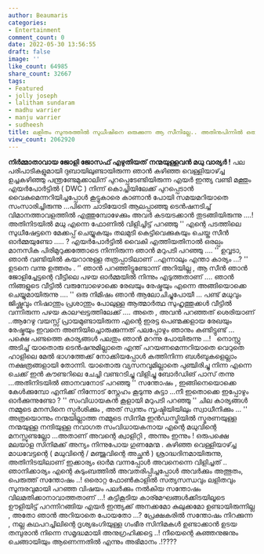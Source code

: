 ```yaml
---
author: Beaumaris
categories:
- Entertainment
comment_count: 0
date: 2022-05-30 13:56:55
draft: false
image: ''
like_count: 64985
share_count: 32667
tags:
- Featured
- jolly joseph
- lalitham sundaram
- madhu warrier
- manju warrier
- sudheesh
title: ലളിതം സുന്ദരത്തിൽ സുധീഷിനെ ഒരുക്കുന്ന ആ സീനില്ലേ.. അതിനുപിന്നിൽ ഒരു കഥയുണ്ട്
view_count: 2062920
---
```


**നിർമ്മാതാവായ ജോളി ജോസഫ് എഴുതിയത്** **നന്മയുള്ളവൻ മധു വാര്യർ !** പല പരിപാടികളുമായി ദുബായിലുണ്ടായിരുന്ന ഞാൻ കഴിഞ്ഞ വെള്ളിയാഴ്ച്ച ഉച്ചകഴിഞ്ഞു പന്ത്രണ്ടേമുക്കാലിന് പുറപ്പെടേണ്ടിയിരുന്ന എയർ ഇന്ത്യ വണ്ടി മക്തും എയർപോർട്ടിൽ ( DWC ) നിന്ന് കൊച്ചിയിലേക്ക് പുറപ്പെടാൻ വൈകുമെന്നറിയിച്ചപ്പോൾ കൂട്ടുകാരെ കാണാൻ പോയി സമയമറിയാതെ സംസാരിച്ചിരുന്നു ...പിന്നെ ചാടിയോടി ആലപ്പാഞ്ഞു ടെൻഷനടിച്ച് വിമാനത്താവളത്തിൽ എത്തുമ്പോഴേക്കും അവർ കടയടക്കാൻ തുടങ്ങിയിരുന്നു ....! അതിനിടയിൽ മധു എന്നെ ഫോണിൽ വിളിച്ചിട്ട് പറഞ്ഞു '' എന്റെ പടത്തിലെ സുധീഷേട്ടനെ മേക്കപ്പ് ചെയ്യുകയും തലമുടി കെട്ടിവെക്കുകയും ചെയ്ത സീൻ ഓർമ്മയുണ്ടോ ..... ? എയർപോർട്ടിൽ വൈകി എത്തിയതിനാൽ ഒരല്പം മാനസിക പിരിമുറുക്കത്തോടെ നിന്നിരുന്ന ഞാൻ മറുപടി പറഞ്ഞു .... '' ഉവ്വടാ, ഞാൻ വണ്ടിയിൽ കയറാനുള്ള തത്രപ്പാടിലാണ് ..എന്നാലും എന്താ കാര്യം ...? '' ഉടനെ വന്നു ഉത്തരം . ‘' ഞാൻ പറഞ്ഞിട്ടുണ്ടോന്ന് അറിയില്ല , ആ സീൻ ഞാൻ ജോളിച്ചേട്ടന്റെ വീട്ടിലെ പഴയ ഓർമ്മയിൽ നിന്നും എടുത്തതാണ് .... ഞാൻ നിങ്ങളുടെ വീട്ടിൽ വരുമ്പോഴൊക്കെ രേഖയും രേഷ്മയും എന്നെ അങ്ങിയൊക്കെ ചെയ്യുമായിരുന്നു .... '' ഒരു നിമിഷം ഞാൻ ആലോചിച്ചുപോയീ ... പണ്ട് മധുവും ജിഷ്ണുവും നിഷാന്തും പ്രശാന്തും പോലുള്ള ആത്മാർത്ഥ സുഹൃത്തുക്കൾ വീട്ടിൽ വന്നിരുന്ന പഴയ കാലഘട്ടത്തിലേക്ക് .... അതെ , അവൻ പറഞ്ഞത് ശെരിയാണ് ..ആറേഴു വയസ്സ് പ്രായമുണ്ടായിരുന്ന എന്റെ ഇരട്ട പെണ്മക്കളായ രേഖയും രേഷ്മയും ഇവനെ അണിയിച്ചൊരുക്കുന്നത് പലപ്പോഴും ഞാനും കണ്ടിട്ടുണ്ട് ... പക്ഷെ പണ്ടത്തെ കാര്യങ്ങൾ പലതും ഞാൻ മറന്നു പോയിരുന്നു ...! &nbsp; നൊസ്റ്റു അടിച്ച് യാതൊരു ടെൻഷനുമില്ലാതെ എന്ത് പറയണമെന്നറിയാതെ വെറുതെ ഹാളിലെ മേൽ ഭാഗത്തേക്ക് നോക്കിയപ്പോൾ കത്തിനിന്ന ബൾബുകളെല്ലാം നക്ഷത്രങ്ങളായി തോന്നി. യാതൊരു വ്യസനവുമില്ലാതെ പുഞ്ചിരിച്ചു നിന്ന എന്നെ ചെക്ക് ഇൻ കൗണ്ടറിലെ ചേച്ചി വണ്ടറടിച്ചു വിളിച്ചു ബോർഡിങ് പാസ് തന്നു ...അതിനിടയിൽ ഞാനവനോട് പറഞ്ഞു '' സന്തോഷം , ഇങ്ങിനെയൊക്കെ കേൾക്കുമ്പോ എനിക്ക് നിന്നോട് സ്നേഹം കൂടുന്നു കുട്ടാ ...നീ ഇതൊക്കെ ഇപ്പോഴും ഓർക്കുന്നുണ്ടോ ? '' സംവിധായകൻ കൂളായി മറുപടി പറഞ്ഞു '' ചില കാര്യങ്ങൾ നമ്മുടെ മനസിനെ സ്പർശിക്കും , അത് സ്വന്തം സൃഷ്ടിയിയിലും സ്വാധീനിക്കും ... '' അത്രയൊന്നും നന്മയില്ലാത്ത നമ്മുടെ സിനിമ ഇൻഡസ്ട്രിയിൽ സ്മരണയുള്ള നന്മയുള്ള നന്ദിയുള്ള നവാഗത സംവിധായകനായ എന്റെ മധുവിന്റെ മനസ്സുണ്ടല്ലോ ...അതാണ് അവന്റെ ക്വാളിറ്റി , അന്നും ഇന്നും ! ഒരുപക്ഷെ മലയാള സിനിമക്ക് അന്യം നിന്നുപോയ ഗുണമേന്മ . കഴിഞ്ഞ വെള്ളിയാഴ്ച്ച മാധവേട്ടന്റെ ( മധുവിന്റെ / മഞ്ജുവിന്റെ അച്ഛൻ ) ശ്രാദ്ധദിനമായിരുന്നു, അതിനിടയിലാണ് ഇക്കാര്യം ഓർമ വന്നപ്പോൾ അവനെന്നെ വിളിച്ചത് .. ഞാനിക്കാര്യം എന്റെ കുടുംബത്തിൽ അവതരിപ്പിച്ചപ്പോൾ അവർക്കും അത്ഭുതം, പെരുത്ത് സന്തോഷം ..! ഒരൊറ്റ ഫോൺകാളിൽ സത്യസന്ധവും ലളിതവും സുന്ദരവുമായി പറഞ്ഞ വിഷയം പലർക്കും നൽകിയ സന്തോഷം വിലമതിക്കാനാവാത്തതാണ് ...! കട്ടികൂടിയ കാര്മേഘങ്ങൾക്കിടയിലൂടെ ഊളിയിട്ട് പറന്നിറങ്ങിയ എയർ ഇന്ത്യക്ക് അനക്കമോ കുലുക്കമോ ഉണ്ടായിരുന്നില്ല , അതോ ഞാൻ അറിയാതെ പോയതോ ...? പ്രേക്ഷകരിൽ സന്തോഷം നിറക്കുന്ന , നല്ല കഥപറച്ചിലിന്റെ ദൃശ്യഭംഗിയുള്ള ഗംഭീര സിനിമകൾ ഉണ്ടാക്കാൻ ഉടയ തമ്പുരാൻ നിന്നെ സമൃദ്ധമായി അനുഗ്രഹിക്കട്ടെ ..! നീയെന്റെ കുഞ്ഞനുജനും ചെങ്ങായിയും ആണെന്നതിൽ എന്നും അഭിമാനം .!????